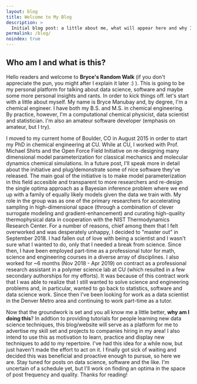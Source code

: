 ```yaml
---
layout: blog
title: Welcome to My Blog
description: >
  Initial blog post: a little about me, what will appear here and why I'm doing this.
permalink: /blog/
noindex: true
---
```

## Who am I and what is this?
Hello readers and welcome to **Bryce's Random Walk** (if you don't appreciate the pun, you might after I explain it later :) ).
This is going to be my personal platform for talking about data science, software and maybe some more personal insights and rants.
In order to kick things off. let's start with a little about myself. My name is Bryce Manubay and, by degree, I'm a chemical engineer.
I have both my B.S. and M.S. in chemical engineering. By practice, however, I'm a computational chemical physicist, data scientist
and statistician. I'm also an amateur software developer (emphasis on amateur, but I try). 

I moved to my current home of Boulder, CO in August 2015 in order to start my PhD in chemical engineering at CU. While at CU, I worked
with Prof. Michael Shirts and the Open Force Field Initiative on re-designing many dimensional model parameterization for classical
mechanics and molecular dynamics chemical simulations. In a future post, I'll speak more in detail about the initiative and 
plug/demonstrate some of nice software they've released. The main goal of the initiative is to make model parameterization in 
this field accesible and transparent to more researchers and re-design the single optima approach as a Bayesian inference problem where we 
end up with a family of equally likely models given the data we train with. My role in the group was as one of the primary researchers 
for accelerating sampling in high-dimensional space (through a combination of clever surrogate modeling and gradient-enhancement) and 
curating high-quality thermophysical data in cooperation with the NIST Thermodynamics Research Center. 
For a number of reasons, chief among them that I felt overworked and was desperately unhappy, I decided to "master out" in September 2018. 
I had fallen out of love with being a scientist and I wasn't sure what I wanted to do, only that I needed a break from science. 
Since then, I have been employed part-time as a professional tutor for math, science and engineering courses in a diverse array of 
disciplines. I also worked for ~6 months (Nov 2018 - Apr 2019) on contract as a professional research assistant in a polymer science lab 
at CU (which resulted in a few secondary authorships for my efforts). It was because of this contract work that I was able to realize that 
I still wanted to solve science and engineering problems and, in particular, wanted to go back to statistics, software and data science
work. Since then I've been looking for work as a data scientist in the Denver Metro area and continuing to work part-time as a tutor.

Now that the groundwork is set and you all know me a little better, **why am I doing this**? In addtion to providing tutorials for people
learning new data science techniques, this blog/website will serve as a platform for me to advertise my skill set and projects to 
companies hiring in my area! I also intend to use this as motivation to learn, practice and display new techniques to add to my 
repertoire. I've had this idea for a while now, but just haven't made the effort to act on it. I finally got sick of waiting and decided 
this was beneficial and proactive enough to pursue, so here we are. Stay tuned for posts on data science, software and the like. I'm 
uncertain of a schedule yet, but I'll work on finding an optima in the space of post frequency and quality. Thanks for reading! 
